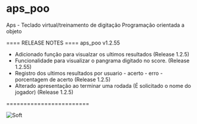 ﻿# aps_poo
Aps - Teclado virtual/treinamento de digitação
Programação orientada a objeto

==== RELEASE NOTES ====
aps_poo v1.2.55

-  Adicionado função para visualzar os ultimos resultados (Release 1.2.5)
-  Funcionalidade para visualizar o pangrama digitado no score. (Release 1.2.55)
-  Registro dos ultimos resultados por usuario - acerto - erro - porcentagem de acerto (Release 1.2.5)
-  Alterado apresentação ao terminar uma rodada (É solicitado o nome do jogador) (Release 1.2.5)

========================


![Soft](https://i.imgur.com/omuLubP.png "soft")


